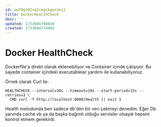 ```yaml
---
id: ww78gl02vq2cmgckgoo1mj2
title: DockerHealthCheck
desc: ''
updated: 1733604798849
created: 1733604774984
---
```

# Docker HealthCheck

Dockerfile'a direkt olarak eklenebiliyor ve 
Container içinde çalışıyor. Bu sayede container içindeki executablelar
yardımı ile kullanabiliyoruz. 

Örnek olarak Curl ile:
```
HEALTHCHECK --interval=30s --timeout=10s --start-period=15s --retries=3 \
  CMD curl -f http://localhost:8080/Health || exit 1
```

Health metodunda ben sadece db'den bir veri çekmeyi denedim.
Eğer Db yanında cache vb ya da başka bağımlı olduğu servisler olsaydı 
hepsini kontrol etmem gerekirdi. 
